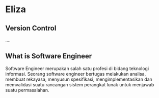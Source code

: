 # Eliza
## Version Control
....

## What is Software Engineer
 Software Engineer merupakan salah satu profesi di bidang teknologi informasi. Seorang software engineer bertugas melakukan analisa, membuat rekayasa, menyusun spesifikasi, mengimplementasikan dan memvalidasi suatu rancangan sistem perangkat lunak untuk menjawab suatu permasalahan.